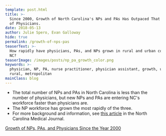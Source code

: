 ```yaml
---
template: post.html
title: >-
  Since 2000, Growth of North Carolina's NPs and PAs Has Outpaced That
  of Physicians.
date: 2018-05-13
author: Julie Spero, Evan Galloway
hide: true
permalink: /growth-of-nps-pas
teaserText: >-
  How rapidly have physicians, PAs, and NPs grown in rural and urban counties in
  NC?
teaserImage: /images/posts/np_pa_growth_color.png
keywords: >-
  physician, NP, PA, nurse practitioner, physician assistant, growth, urban,
  rural, metropolitan
mainClass: blog
---
```

* The total number of NPs and PAs in North Carolina is less than the number of physicians, but new NPs and PAs are entering NC's workforce faster than physicians are.
* The NP workforce has grown the most rapidly of the three.
* For more background and information, see [this article](http://www.ncmedicaljournal.com/content/80/3/186.full) in the North Carolina Medical Journal.

[Growth of NPs, PAs, and Physicians Since the Year 2000](/images/posts/np_pa_growth_color.png)